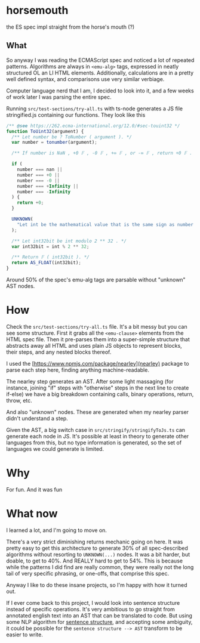 # horsemouth
the ES spec impl straight from the horse's mouth (?)

## What

So anyway I was reading the ECMAScript spec and noticed a lot of repeated patterns. Algorithms are always in `<emu-alg>` tags, expressed in neatly structured OL an LI HTML elements. Additionally, calculations are in a pretty well defined syntax, and comparisons use very similar verbiage.

Computer language nerd that I am, I decided to look into it, and a few weeks of work later I was parsing the entire spec.

Running `src/test-sections/try-all.ts` with ts-node generates a JS file stringified.js containing our functions. They look like this

```js
/** @see https://262.ecma-international.org/12.0/#sec-touint32 */
function ToUint32(argument) {
  /** Let number be ? ToNumber ( argument ). */
  var number = tonumber(argument);

  /** If number is NaN , +0 𝔽 , -0 𝔽 , +∞ 𝔽 , or -∞ 𝔽 , return +0 𝔽 . */

  if (
    number === nan ||
    number === +0 ||
    number === -0 ||
    number === +Infinity ||
    number === -Infinity
  ) {
    return +0;
  }

  UNKNOWN(
    "Let int be the mathematical value that is the same sign as number and whose magnitude is floor ( abs ( ℝ ( number ) ) ) ."
  );

  /** Let int32bit be int modulo 2 ** 32 . */
  var int32bit = int % 2 ** 32;

  /** Return 𝔽 ( int32bit ). */
  return AS_FLOAT(int32bit);
}
```

Around 50% of the spec's emu-alg tags are parsable without "unknown" AST nodes. 

# How

Check the `src/test-sections/try-all.ts` file. It's a bit messy but you can see some structure. First it grabs all the `<emu-clause>` elements from the HTML spec file. Then it pre-parses them into a super-simple structure that abstracts away all HTML and uses plain JS objects to represent blocks, their steps, and any nested blocks thereof.

I used the [https://www.npmjs.com/package/nearley](nearley) package to parse each step here, finding anything machine-readable.

The nearley step generates an AST. After some light massaging (for instance, joining "if" steps with "otherwise" steps in the next line to create if-else) we have a big breakdown containing calls, binary operations, return, throw, etc.

And also "unknown" nodes. These are generated when my nearley parser didn't understand a step.

Given the AST, a big switch case in `src/stringify/stringifyToJs.ts` can generate each node in JS. It's possible at least in theory to generate other languages from this, but no type information is generated, so the set of languages we could generate is limited.

# Why

For fun. And it was fun

# What now

I learned a lot, and I'm going to move on.

There's a very strict diminishing returns mechanic going on here. It was pretty easy to get this architecture to generate 30% of all spec-described algorithms without resorting to `UNKNOWN(...)` nodes. It was a bit harder, but doable, to get to 40%. And REALLY hard to get to 54%. This is because while the patterns I did find are really common, they were really not the long tail of very specific phrasing, or one-offs, that comprise this spec.

Anyway I like to do these insane projects, so I'm happy with how it turned out.

If I ever come back to this project, I would look into sentence structure instead of specific operations. It's very ambitious to go straight from annotated english text into an AST that can be translated to code. But using some NLP algorithm for [sentence structure](https://stanfordnlp.github.io/stanza/constituency.html), and accepting some ambiguity, it could be possible for the `sentence structure --> AST` transform to be easier to write.
